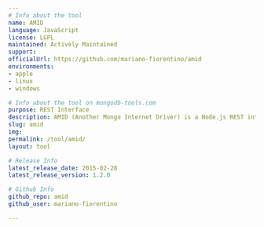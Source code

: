 ```yaml
---
# Info about the tool
name: AMID
language: JavaScript
license: LGPL
maintained: Actively Maintained
support: 
officialUrl: https://github.com/mariano-fiorentino/amid
environments:
- apple
- linux
- windows

# Info about the tool on mongodb-tools.com
purpose: REST Interface
description: AMID (Another Mongo Internet Driver) is a Node.js REST interface for MongoDB. We modified mongodb-rest (https://github.com/tdegrunt/mongodb-rest) with further features including an optional GUI that uses AMID to query data over MongoDB collections.
slug: amid
img: 
permalink: /tool/amid/
layout: tool

# Release Info
latest_release_date: 2015-02-28
latest_release_version: 1.2.0

# Github Info
github_repo: amid
github_user: mariano-fiorentino

---
```

